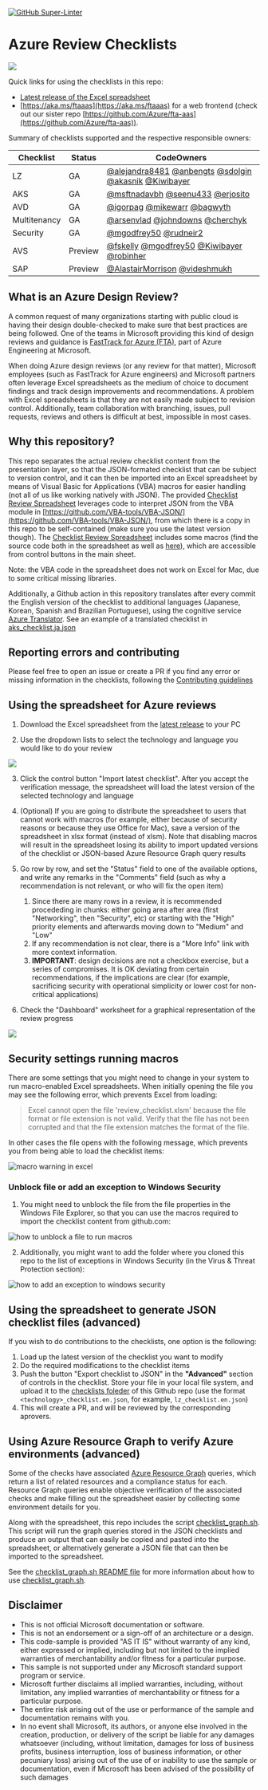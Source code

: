 [![GitHub Super-Linter](https://github.com/Azure/review-checklists/workflows/Lint%20Code%20Base/badge.svg)](https://github.com/marketplace/actions/super-linter)

# Azure Review Checklists

![](./pictures/overview.png)

Quick links for using the checklists in this repo:

- [Latest release of the Excel spreadsheet](https://github.com/Azure/review-checklists/releases/latest/download/review_checklist.xlsm)
- [https://aka.ms/ftaaas](https://aka.ms/ftaaas) for a web frontend (check out our sister repo [https://github.com/Azure/fta-aas](https://github.com/Azure/fta-aas)).

Summary of checklists supported and the respective responsible owners:

| Checklist | Status | CodeOwners |
| --- | --- | --- |
| LZ  | GA | [@alejandra8481](https://github.com/alejandra8481) [@anbengts](https://github.com/anbengts) [@sdolgin](https://github.com/sdolgin) [@akasnik](https://github.com/akasnik) [@Kiwibayer](https://github.com/Kiwibayer) |
| AKS | GA | [@msftnadavbh](https://github.com/msftnadavbh) [@seenu433](https://github.com/seenu433) [@erjosito](https://github.com/erjosito) |
| AVD | GA | [@igorpag](https://github.com/igorpag) [@mikewarr](https://github.com/mikewarr) [@bagwyth](https://github.com/bagwyth) |
| Multitenancy | GA | [@arsenvlad](https://github.com/arsenvlad) [@johndowns](https://github.com/johndowns) [@cherchyk](https://github.com/cherchyk) |
| Security | GA | [@mgodfrey50](https://github.com/mgodfrey50) [@rudneir2](https://github.com/rudneir2) |
| AVS | Preview | [@fskelly](https://github.com/fskelly) [@mgodfrey50](https://github.com/mgodfrey50) [@Kiwibayer](https://github.com/Kiwibayer) [@robinher](https://github.com/robinher) |
| SAP | Preview | [@AlastairMorrison](https://github.com/AlastairMorrison) [@videshmukh](https://github.com/videshmukh) |

## What is an Azure Design Review?

A common request of many organizations starting with public cloud is having their design double-checked to make sure that best practices are being followed. One of the teams in Microsoft providing this kind of design reviews and guidance is [FastTrack for Azure (FTA)](https://azure.microsoft.com/programs/azure-fasttrack/), part of Azure Engineering at Microsoft.

When doing Azure design reviews (or any review for that matter), Microsoft employees (such as FastTrack for Azure engineers) and Microsoft partners often leverage Excel spreadsheets as the medium of choice to document findings and track design improvements and recommendations. A problem with Excel spreadsheets is that they are not easily made subject to revision control. Additionally, team collaboration with branching, issues, pull requests, reviews and others is difficult at best, impossible in most cases.

## Why this repository?

This repo separates the actual review checklist content from the presentation layer, so that the JSON-formated checklist that can be subject to version control, and it can then be imported into an Excel spreadsheet by means of Visual Basic for Applications (VBA) macros for easier handling (not all of us like working natively with JSON). The provided [Checklist Review Spreadsheet](https://github.com/Azure/review-checklists/releases/latest/download/review_checklist.xlsm) leverages code to interpret JSON from the VBA module in [https://github.com/VBA-tools/VBA-JSON/](https://github.com/VBA-tools/VBA-JSON/), from which there is a copy in this repo to be self-contained (make sure you use the latest version though). The [Checklist Review Spreadsheet](https://github.com/Azure/review-checklists/releases/latest/download/review_checklist.xlsm) includes some macros (find the source code both in the spreadsheet as well as [here](./code/Sheet1.cls)), which are accessible from control buttons in the main sheet.

Note: the VBA code in the spreadsheet does not work on Excel for Mac, due to some critical missing libraries.

Additionally, a Github action in this repository translates after every commit the English version of the checklist to additional languages (Japanese, Korean, Spanish and Brazilian Portuguese), using the cognitive service [Azure Translator](https://azure.microsoft.com/services/cognitive-services/translator/). See an example of a translated checklist in [aks_checklist.ja.json](./checklists/aks_checklist.ja.json)

## Reporting errors and contributing

Please feel free to open an issue or create a PR if you find any error or missing information in the checklists, following the [Contributing guidelines](./CONTRIBUTING.md)

## Using the spreadsheet for Azure reviews

1. Download the Excel spreadsheet from the [latest release](https://github.com/Azure/review-checklists/releases/latest/download/review_checklist.xlsm) to your PC

2. Use the dropdown lists to select the technology and language you would like to do your review

![](./pictures/spreadsheet_screenshot.png)

3. Click the control button "Import latest checklist". After you accept the verification message, the spreadsheet will load the latest version of the selected technology and language

4. (Optional) If you are going to distribute the spreadsheet to users that cannot work with macros (for example, either because of security reasons or because they use Office for Mac), save a version of the spreadsheet in xlsx format (instead of xlsm). Note that disabling macros will result in the spreadsheet losing its ability to import updated versions of the checklist or JSON-based Azure Resource Graph query results

5. Go row by row, and set the "Status" field to one of the available options, and write any remarks in the "Comments" field (such as why a recommendation is not relevant, or who will fix the open item)

   1. Since there are many rows in a review, it is recommended procededing in chunks: either going area after area (first "Networking", then "Security", etc) or starting with the "High" priority elements and afterwards moving down to "Medium" and "Low"
   1. If any recommendation is not clear, there is a "More Info" link with more context information.
   1. **IMPORTANT**: design decisions are not a checkbox exercise, but a series of compromises. It is OK deviating from certain recommendations, if the implications are clear (for example, sacrificing security with operational simplicity or lower cost for non-critical applications)

6. Check the "Dashboard" worksheet for a graphical representation of the review progress

![](./pictures/spreadsheet_screenshot_dashboard.png)

## Security settings running macros

There are some settings that you might need to change in your system to run macro-enabled Excel spreadsheets. When initially opening the file you may see the following error, which prevents Excel from loading:

> Excel cannot open the file 'review_checklist.xlsm' because the file format or file extension is not valid. Verify that the file has not been corrupted and that the file extension matches the format of the file.

In other cases the file opens with the following message, which prevents you from being able to load the checklist items:

![macro warning in excel](./pictures/macro_warning.png)

### Unblock file or add an exception to Windows Security

1. You might need to unblock the file from the file properties in the Windows File Explorer, so that you can use the macros required to import the checklist content from github.com:

![how to unblock a file to run macros](./pictures/unblock.png)

2. Additionally, you might want to add the folder where you cloned this repo to the list of exceptions in Windows Security (in the Virus & Threat Protection section):

![how to add an exception to windows security](./pictures/defender_settings.png)


## Using the spreadsheet to generate JSON checklist files (advanced)

If you wish to do contributions to the checklists, one option is the following:

1. Load up the latest version of the checklist you want to modify
2. Do the required modifications to the checklist items
3. Push the button "Export checklist to JSON" in the **"Advanced"** section of controls in the checklist. Store your file in your local file system, and upload it to the [checklists foleder](./checklists) of this Github repo (use the format `<technology>_checklist.en.json`, for example, `lz_checklist.en.json`)
4. This will create a PR, and will be reviewed by the corresponding aprovers.

## Using Azure Resource Graph to verify Azure environments (advanced)

Some of the checks have associated [Azure Resource Graph](https://docs.microsoft.com/azure/governance/resource-graph/overview) queries, which return a list of related resources and a compliance status for each. Resource Graph queries enable objective verification of the associated checks and make filling out the spreadsheet easier by collecting some environment details for you. 

Along with the spreadsheet, this repo includes the script [checklist_graph.sh](./scripts/checklist_graph.sh). This script will run the graph queries stored in the JSON checklists and produce an output that can easily be copied and pasted into the spreadsheet, or alternatively generate a JSON file that can then be imported to the spreadsheet.

See the [checklist_graph.sh README file](./scripts/README.md) for more information about how to use [checklist_graph.sh](./scripts/checklist_graph.sh).

## Disclaimer

- This is not official Microsoft documentation or software.
- This is not an endorsement or a sign-off of an architecture or a design.
- This code-sample is provided "AS IT IS" without warranty of any kind, either expressed or implied, including but not limited to the implied warranties of merchantability and/or fitness for a particular purpose.
- This sample is not supported under any Microsoft standard support program or service.
- Microsoft further disclaims all implied warranties, including, without limitation, any implied warranties of merchantability or fitness for a particular purpose.
- The entire risk arising out of the use or performance of the sample and documentation remains with you.
- In no event shall Microsoft, its authors, or anyone else involved in the creation, production, or delivery of the script be liable for any damages whatsoever (including, without limitation, damages for loss of business profits, business interruption, loss of business information, or other pecuniary loss) arising out of the use of or inability to use the sample or documentation, even if Microsoft has been advised of the possibility of such damages
